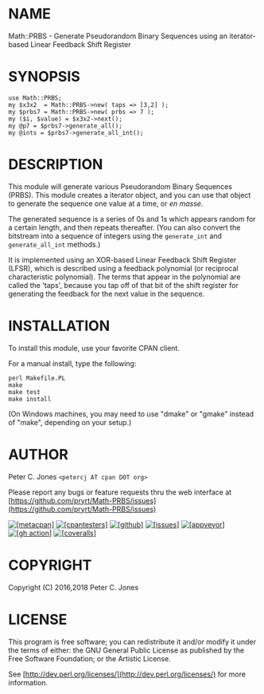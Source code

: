 # NAME

Math::PRBS - Generate Pseudorandom Binary Sequences using an iterator-based Linear Feedback Shift Register

# SYNOPSIS

    use Math::PRBS;
    my $x3x2  = Math::PRBS->new( taps => [3,2] );
    my $prbs7 = Math::PRBS->new( prbs => 7 );
    my ($i, $value) = $x3x2->next();
    my @p7 = $prbs7->generate_all();
    my @ints = $prbs7->generate_all_int();

# DESCRIPTION

This module will generate various Pseudorandom Binary Sequences (PRBS).  This module creates a iterator object, and you can use that object to generate the sequence one value at a time, or _en masse_.

The generated sequence is a series of 0s and 1s which appears random for a certain length, and then repeats thereafter.  (You can also convert the bitstream into a sequence of integers using the `generate_int` and `generate_all_int` methods.)

It is implemented using an XOR-based Linear Feedback Shift Register (LFSR), which is described using a feedback polynomial (or reciprocal characteristic polynomial).  The terms that appear in the polynomial are called the 'taps', because you tap off of that bit of the shift register for generating the feedback for the next value in the sequence.

# INSTALLATION

To install this module, use your favorite CPAN client.

For a manual install, type the following:

    perl Makefile.PL
    make
    make test
    make install

(On Windows machines, you may need to use "dmake" or "gmake" instead of "make", depending on your setup.)

# AUTHOR

Peter C. Jones `<petercj AT cpan DOT org>`

Please report any bugs or feature requests thru the web interface at
[https://github.com/pryrt/Math-PRBS/issues](https://github.com/pryrt/Math-PRBS/issues)

<div>
    <a href="https://metacpan.org/pod/Math::PRBS"><img src="https://img.shields.io/cpan/v/Math-PRBS.svg?colorB=00CC00" alt="[metacpan]" title="metacpan"></a>
    <a href="http://matrix.cpantesters.org/?dist=Math-PRBS"><img src="http://cpants.cpanauthors.org/dist/Math-PRBS.png" alt="[cpantesters]" title="cpan testers"></a>
    <a href="https://github.com/pryrt/Math-PRBS/releases"><img src="https://img.shields.io/github/release/pryrt/Math-PRBS.svg" alt="[github]" title="github release"></a>
    <a href="https://github.com/pryrt/Math-PRBS/issues"><img src="https://img.shields.io/github/issues/pryrt/Math-PRBS.svg" alt="[issues]" title="issues"></a>
    <a href="https://ci.appveyor.com/project/pryrt/math-prbs"><img src="https://ci.appveyor.com/api/projects/status/cj6cbq7u9velb8wx?svg=true" alt="[appveyor]" title="appveyor build status"></a>
    <a href="https://github.com/pryrt/Math-PRBS/actions/workflows/perl-ci.yml"><img src="https://github.com/pryrt/Math-PRBS/actions/workflows/perl-ci.yml/badge.svg" alt="[gh action]" title="gh action build status"></a>
    <a href="https://coveralls.io/github/pryrt/Math-PRBS?branch=main"><img src="https://coveralls.io/repos/github/pryrt/Math-PRBS/badge.svg?branch=main" alt="[coveralls]" title="test coverage"></a>
</div>

# COPYRIGHT

Copyright (C) 2016,2018 Peter C. Jones

# LICENSE

This program is free software; you can redistribute it and/or modify it
under the terms of either: the GNU General Public License as published
by the Free Software Foundation; or the Artistic License.

See [http://dev.perl.org/licenses/](http://dev.perl.org/licenses/) for more information.
